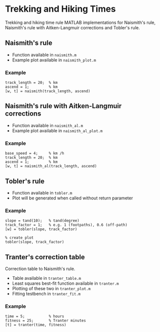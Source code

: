 # Trekking and Hiking Times #

Trekking and hiking time rule MATLAB implementations for Naismith's rule, Naismith's rule with Aitken-Langmuir corrections and Tobler's rule.

## Naismith's rule ##

* Function available in `naismith.m`
* Example plot available in `naismith_plot.m`

### Example ###

	track_length = 20;  % km
	ascend = 1;         % km
	[w, t] = naismith(track_length, ascend)


## Naismith's rule with Aitken-Langmuir corrections ##

* Function available in `naismith_al.m`
* Example plot available in `naismith_al_plot.m`

### Example ###

	base_speed = 4;     % km /h
	track_length = 20;  % km
	ascend = 1;         % km
	[w, t] = naismith_al(track_length, ascend)

## Tobler's rule ##

* Function available in `tobler.m`
* Plot will be generated when called without return parameter

### Example ###

	slope = tand(10);   % tand(degree)
	track_factor = 1;   % e.g. 1 (footpaths), 0.6 (off-path)
	[w] = tobler(slope, track_factor)

	% create plot
	tobler(slope, track_factor)

## Tranter's correction table ##

Correction table to Naismith's rule.

* Table available in `tranter_table.m`
* Least squares best-fit function available in `tranter.m`
* Plotting of these two in `tranter_plot.m`
* Fitting testbench in `tranter_fit.m`

### Example ###

	time = 5;           % hours
	fitness = 25;		% Tranter minutes
	[t] = tranter(time, fitness)
